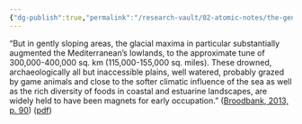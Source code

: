 ```yaml
---
{"dg-publish":true,"permalink":"/research-vault/02-atomic-notes/the-gentle-slope-of-some-sea-coast-areas-has-resulted-in-a-drastic-difference-in-what-has-been-subsumed-in-ensuing-millennia-and-what-has-not/"}
---
```


“But in gently sloping areas, the glacial maxima in particular substantially augmented the Mediterranean’s lowlands, to the approximate tune of 300,000-400,000 sq. km (115,000-155,000 sq. miles). These drowned, archaeologically all but inaccessible plains, well watered, probably grazed by game animals and close to the softer climatic influence of the sea as well as the rich diversity of foods in coastal and estuarine landscapes, are widely held to have been magnets for early occupation.” ([Broodbank, 2013, p. 90](zotero://select/library/items/IR54JIQG)) ([pdf](zotero://open-pdf/library/items/85K7BT2G?page=87&annotation=SZIZ55DJ))